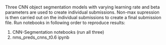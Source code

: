 Three CNN object segmentation models with varying learning rate and beta parameters are used to create individual submissions. Non-max supression is then carried out on the individual submissions to create a final submission file. Run notebooks in following order to reproduce results:

1. CNN-Segmentation notebooks (run all three)
2. nms_preds_cnns_t0.6 ipynb

